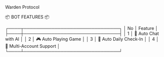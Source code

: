 Warden Protocol

📦 BOT FEATURES 📦

┌────┬───────────────────────────────┐
│ No │ Feature                       │
├────┼───────────────────────────────┤
│ 1  │ 🤖 Auto Chat with AI           │
│ 2  │ 🎮 Auto Playing Game           │
│ 3  │ 📆 Auto Daily Check-In         │
│ 4  │ 👥 Multi-Account Support       │
└────┴───────────────────────────────┘

